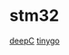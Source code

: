 # stm32

[deepC](https://github.com/ai-techsystems/deepC)
[tinygo](https://github.com/tinygo-org/tinygo)
